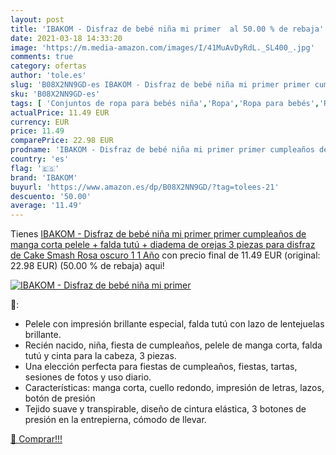 ```yaml
---
layout: post
title: 'IBAKOM - Disfraz de bebé niña mi primer  al 50.00 % de rebaja'
date: 2021-03-18 14:33:20
image: 'https://m.media-amazon.com/images/I/41MuAvDyRdL._SL400_.jpg'
comments: true
category: ofertas
author: 'tole.es'
slug: 'B08X2NN9GD-es IBAKOM - Disfraz de bebé niña mi primer primer cumpleaños...'
sku: 'B08X2NN9GD-es'
tags: [ 'Conjuntos de ropa para bebés niña','Ropa','Ropa para bebés','Ropa para bebés niña','bebé','ibakom', ]
actualPrice: 11.49 EUR
currency: EUR
price: 11.49
comparePrice: 22.98 EUR
prodname: 'IBAKOM - Disfraz de bebé niña mi primer primer cumpleaños de manga corta pelele + falda tutú + diadema de orejas  3 piezas para disfraz de Cake Smash Rosa oscuro 1 1 Año'
country: 'es'
flag: '🇪🇸'
brand: 'IBAKOM'
buyurl: 'https://www.amazon.es/dp/B08X2NN9GD/?tag=tolees-21'
descuento: '50.00'
average: '11.49'
---
```


Tienes [IBAKOM - Disfraz de bebé niña mi primer primer cumpleaños de manga corta pelele + falda tutú + diadema de orejas  3 piezas para disfraz de Cake Smash Rosa oscuro 1 1 Año](https://www.amazon.es/dp/B08X2NN9GD/?tag=tolees-21) con precio final de  11.49 EUR (original: 22.98 EUR) (50.00 %  de rebaja) aqui!

[![IBAKOM - Disfraz de bebé niña mi primer ](https://m.media-amazon.com/images/I/41MuAvDyRdL._SL400_.jpg)](https://www.amazon.es/dp/B08X2NN9GD/?tag=tolees-21)

🔎:

- Pelele con impresión brillante especial, falda tutú con lazo de lentejuelas brillante.
- Recién nacido, niña, fiesta de cumpleaños, pelele de manga corta, falda tutú y cinta para la cabeza, 3 piezas.
- Una elección perfecta para fiestas de cumpleaños, fiestas, tartas, sesiones de fotos y uso diario.
- Características: manga corta, cuello redondo, impresión de letras, lazos, botón de presión
- Tejido suave y transpirable, diseño de cintura elástica, 3 botones de presión en la entrepierna, cómodo de llevar.

[🛒 Comprar!!!](https://www.amazon.es/dp/B08X2NN9GD/?tag=tolees-21)
